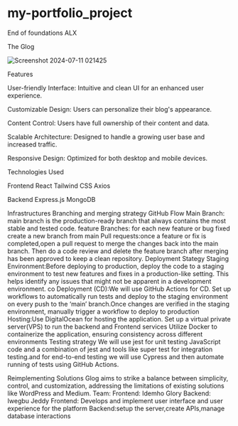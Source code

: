 # my-portfolio_project
End of foundations ALX

The Glog



                      
![Screenshot 2024-07-11 021425](https://github.com/gidemho/my-portfolio_project/assets/135678932/add484a6-f672-424b-b876-fd5c23512c22)



   
Features

User-friendly Interface: Intuitive and clean UI for an enhanced user experience.

Customizable Design: Users can personalize their blog's appearance.

Content Control: Users have full ownership of their content and data.

Scalable Architecture: Designed to handle a growing user base and increased traffic.

Responsive Design: Optimized for both desktop and mobile devices.

Technologies Used

Frontend
React
Tailwind CSS
Axios

Backend
Express.js
MongoDB

Infrastructures 
Branching and merging strategy 
GitHub Flow 
Main Branch: main branch is the production-ready branch that always contains the most stable and tested code.
feature Branches: for each new feature or bug fixed create a new branch from main
Pull requests:once a feature or fix is completed,open a pull request to merge the changes back into the main branch. Then do a code review and delete the feature branch after merging has been approved to keep a clean repository.
Deployment Stategy
Staging Environment:Before deploying to production, deploy the code to a staging environment to test new features and fixes in a production-like setting. This helps identify any issues that might not be apparent in a development environment.
co Deployment (CD):We will use GitHub Actions for CD. Set up workflows to automatically run tests and deploy to the staging environment on every push to the ‘main’ branch.Once changes are verified in the staging environment, manually trigger a workflow to deploy to production
Hosting:Use DigitalOcean for hosting the application. Set up a virtual private server(VPS) to run the backend and Frontend services 
Utilize Docker to containerize the application, ensuring consistency across different environments
Testing strategy 
We will use jest for unit testing JavaScript code and a combination of jest and tools like super test for integration testing.and for end-to-end testing we will use Cypress and then automate running of tests using GitHub Actions.

Reimplementing Solutions
Glog aims to strike a balance between simplicity, control, and customization, addressing the limitations of existing solutions like WordPress and Medium.
Team:
Frontend: Idemho Glory
Backend: Iwegbu Jeddy
Frontend: Develops and implement user interface and user experience for the platform 
Backend:setup the server,create APIs,manage database interactions

